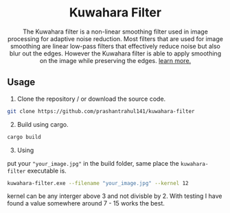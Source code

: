 <h1 align="center">Kuwahara Filter</h1>
<p align="center">
The Kuwahara filter is a non-linear smoothing filter used in image processing for adaptive noise reduction. Most filters that are used for image smoothing are linear low-pass filters that effectively reduce noise but also blur out the edges. However the Kuwahara filter is able to apply smoothing on the image while preserving the edges. <a href="https://en.wikipedia.org/wiki/Kuwahara_filter">learn more. </a>
</p>

<h2>Usage</h2>

1. Clone the repository / or download the source code.

```sh
git clone https://github.com/prashantrahul141/kuwahara-filter
```

2. Build using cargo.

```sh
cargo build
```

3. Using

put your `"your_image.jpg"` in the build folder, same place the `kuwahara-filter` executable is.

```sh
kuwahara-filter.exe --filename "your_image.jpg" --kernel 12
```

kernel can be any interger above 3 and not divisble by 2. With testing I have found a value somewhere around 7 - 15 works the best.
